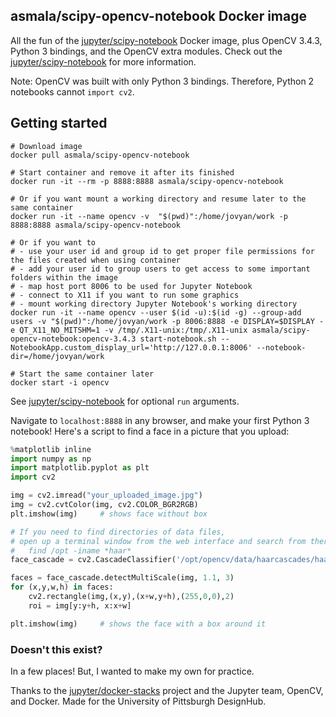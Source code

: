 ## asmala/scipy-opencv-notebook Docker image

All the fun of the [jupyter/scipy-notebook][jupyter-scipy-nb] Docker image, plus OpenCV 3.4.3, Python 3 bindings, and the OpenCV extra modules. Check out the [jupyter/scipy-notebook][jupyter-scipy-nb] for more information.

Note: OpenCV was built with only Python 3 bindings. Therefore, Python 2 notebooks cannot `import cv2`.

## Getting started

```
# Download image
docker pull asmala/scipy-opencv-notebook

# Start container and remove it after its finished
docker run -it --rm -p 8888:8888 asmala/scipy-opencv-notebook

# Or if you want mount a working directory and resume later to the same container
docker run -it --name opencv -v  "$(pwd)":/home/jovyan/work -p 8888:8888 asmala/scipy-opencv-notebook

# Or if you want to
# - use your user id and group id to get proper file permissions for the files created when using container
# - add your user id to group users to get access to some important folders within the image
# - map host port 8006 to be used for Jupyter Notebook
# - connect to X11 if you want to run some graphics
# - mount working directory Jupyter Notebook's working directory
docker run -it --name opencv --user $(id -u):$(id -g) --group-add users -v "$(pwd)":/home/jovyan/work -p 8006:8888 -e DISPLAY=$DISPLAY -e QT_X11_NO_MITSHM=1 -v /tmp/.X11-unix:/tmp/.X11-unix asmala/scipy-opencv-notebook:opencv-3.4.3 start-notebook.sh --NotebookApp.custom_display_url='http://127.0.0.1:8006' --notebook-dir=/home/jovyan/work

# Start the same container later
docker start -i opencv
```

See [jupyter/scipy-notebook][jupyter-scipy-nb] for optional `run` arguments.

Navigate to `localhost:8888` in any browser, and make your first Python 3 notebook! Here's a script to find a face in a picture that you upload:

```python
%matplotlib inline
import numpy as np
import matplotlib.pyplot as plt
import cv2

img = cv2.imread("your_uploaded_image.jpg")
img = cv2.cvtColor(img, cv2.COLOR_BGR2RGB)
plt.imshow(img)		# shows face without box

# If you need to find directories of data files,
# open up a terminal window from the web interface and search from there
#	find /opt -iname *haar*
face_cascade = cv2.CascadeClassifier('/opt/opencv/data/haarcascades/haarcascade_frontalface_default.xml')

faces = face_cascade.detectMultiScale(img, 1.1, 3)
for (x,y,w,h) in faces:
    cv2.rectangle(img,(x,y),(x+w,y+h),(255,0,0),2)
    roi = img[y:y+h, x:x+w]

plt.imshow(img)		# shows the face with a box around it
```

### Doesn't this exist?

In a few places! But, I wanted to make my own for practice.

Thanks to the [jupyter/docker-stacks][jupyter-stacks] project and the Jupyter team, OpenCV, and Docker. Made for the University of Pittsburgh DesignHub.

[jupyter-scipy-nb]: https://github.com/jupyter/docker-stacks/tree/master/scipy-notebook
[jupyter-stacks]: https://github.com/jupyter/docker-stacks

